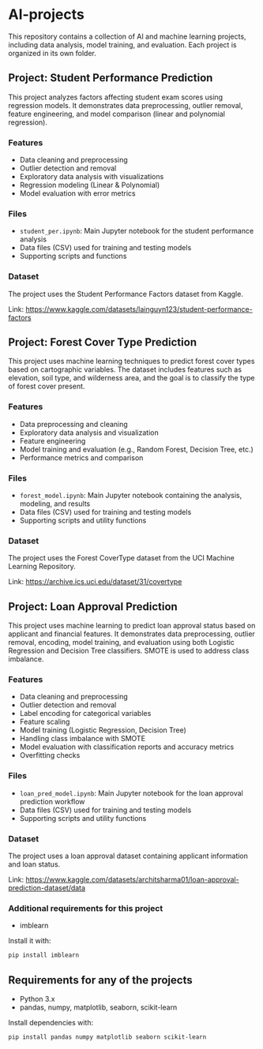 # AI-projects
This repository contains a collection of AI and machine learning projects, including data analysis, model training, and evaluation. Each project is organized in its own folder.

## Project: Student Performance Prediction
This project analyzes factors affecting student exam scores using regression models. It demonstrates data preprocessing, outlier removal, feature engineering, and model comparison (linear and polynomial regression).

### Features

- Data cleaning and preprocessing
- Outlier detection and removal
- Exploratory data analysis with visualizations
- Regression modeling (Linear & Polynomial)
- Model evaluation with error metrics
  
### Files

- `student_per.ipynb`: Main Jupyter notebook for the student performance analysis
- Data files (CSV) used for training and testing models
- Supporting scripts and functions

### Dataset
The project uses the Student Performance Factors dataset from Kaggle.

Link: https://www.kaggle.com/datasets/lainguyn123/student-performance-factors

## Project: Forest Cover Type Prediction
This project uses machine learning techniques to predict forest cover types based on cartographic variables. The dataset includes features such as elevation, soil type, and wilderness area, and the goal is to classify the type of forest cover present.

### Features

- Data preprocessing and cleaning
- Exploratory data analysis and visualization
- Feature engineering
- Model training and evaluation (e.g., Random Forest, Decision Tree, etc.)
- Performance metrics and comparison

### Files

- `forest_model.ipynb`: Main Jupyter notebook containing the analysis, modeling, and results
- Data files (CSV) used for training and testing models
- Supporting scripts and utility functions

### Dataset
The project uses the Forest CoverType dataset from the UCI Machine Learning Repository.

Link: https://archive.ics.uci.edu/dataset/31/covertype

## Project: Loan Approval Prediction
This project uses machine learning to predict loan approval status based on applicant and financial features. It demonstrates data preprocessing, outlier removal, encoding, model training, and evaluation using both Logistic Regression and Decision Tree classifiers. SMOTE is used to address class imbalance.

### Features

- Data cleaning and preprocessing
- Outlier detection and removal
- Label encoding for categorical variables
- Feature scaling
- Model training (Logistic Regression, Decision Tree)
- Handling class imbalance with SMOTE
- Model evaluation with classification reports and accuracy metrics
- Overfitting checks

### Files

- `loan_pred_model.ipynb`: Main Jupyter notebook for the loan approval prediction workflow
- Data files (CSV) used for training and testing models
- Supporting scripts and utility functions

### Dataset
The project uses a loan approval dataset containing applicant information and loan status.

Link: https://www.kaggle.com/datasets/architsharma01/loan-approval-prediction-dataset/data

### Additional requirements for this project
- imblearn

Install it with:
```bash
pip install imblearn
```

## Requirements for any of the projects

- Python 3.x
- pandas, numpy, matplotlib, seaborn, scikit-learn
  
Install dependencies with:
```bash
pip install pandas numpy matplotlib seaborn scikit-learn
```
